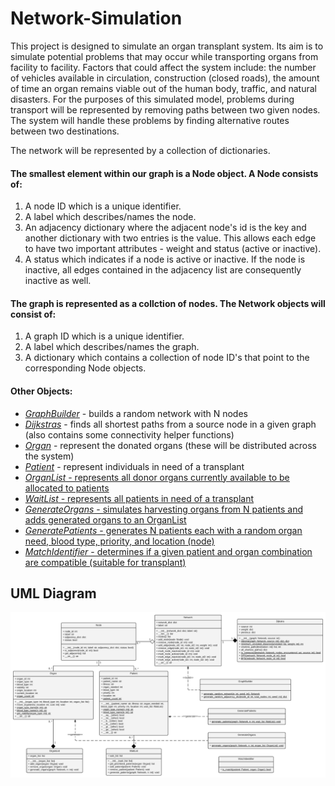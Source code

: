 # Network-Simulation

This project is designed to simulate an organ transplant system. Its aim is to simulate potential problems that may occur while transporting organs from facility to facility. Factors that could affect the system include: the number of vehicles available in circulation, construction (closed roads), the amount of time an organ remains viable out of the human body, traffic, and natural disasters. For the purposes of this simulated model, problems during transport will be represented by removing paths between two given nodes. The system will handle these problems by finding alternative routes between two destinations.

The network will be represented by a collection of dictionaries. 

#### The smallest element within our graph is a Node object. A Node consists of:
1. A node ID which is a unique identifier. 
2. A label which describes/names the node.
3. An adjacency dictionary where the adjacent node's id is the key and another dictionary with two entries is the value. This allows each edge to have two important attributes - weight and status (active or inactive).
4. A status which indicates if a node is active or inactive. If the node is inactive, all edges contained in the adjacency list are consequently inactive as well.

#### The graph is represented as a collction of nodes. The Network objects will consist of:
1. A graph ID which is a unique identifier.
2. A label which describes/names the graph.
3. A dictionary which contains a collection of node ID's that point to the corresponding Node objects.

#### Other Objects:
- <ins>*GraphBuilder*</ins> - builds a random network with N nodes
- <ins>*Dijkstras*</ins> - finds all shortest paths from a source node in a given graph (also contains some connectivity helper functions)
- <ins>*Organ*</ins> - represent the donated organs (these will be distributed across the system)
- <ins>*Patient*</ins> - represent individuals in need of a transplant
- <ins>*OrganList*<ins> - represents all donor organs currently available to be allocated to patients
- <ins>*WaitList*<ins> - represents all patients in need of a transplant
- <ins>*GenerateOrgans*<ins> - simulates harvesting organs from N patients and adds generated organs to an OrganList
- <ins>*GeneratePatients*<ins> - generates N patients each with a random organ need, blood type, priority, and location (node)
- <ins>*MatchIdentifier*<ins> - determines if a given patient and organ combination are compatible (suitable for transplant)

## UML Diagram
![alt text](https://github.com/zspatter/network-simulation/blob/master/UML.png)
